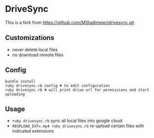 # DriveSync
This is a fork from  https://github.com/MStadlmeier/drivesync.git

## Customizations
- never delete local files
- no download remote files

## Config
````
bundle install
ruby drivesync.rb config # to edit configuration
ruby drivesync.rb # will print drive url for permissions and start uploading
````

## Usage
- `ruby drivesync.rb` sync all local files into google cloud
- `REUPLOAD_EXT=.mp4 ruby drivesync.rb` re-upload certain files with indicated extensions 
